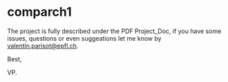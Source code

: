 # comparch1
The project is fully described under the PDF Project_Doc, if you have some issues, questions or even suggeations let me know by valentin.parisot@epfl.ch.

Best, 

VP.
